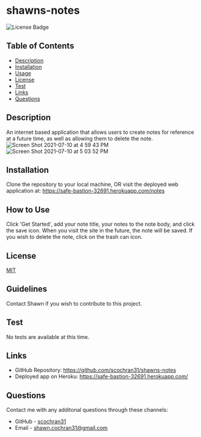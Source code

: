   # shawns-notes
  ![License Badge](https://img.shields.io/badge/License-MIT-blueviolet.svg)

  ## Table of Contents
  * [Description](#description)
  * [Installation](#installation)
  * [Usage](#usage)
  * [License](#license)
  * [Test](#test)
  * [Links](#links)
  * [Questions](#questions)

  ## Description
  An internet based application that allows users to create notes for reference at a future time, as well as allowing them to delete the note.
  ![Screen Shot 2021-07-10 at 4 59 43 PM](https://user-images.githubusercontent.com/79678327/125178261-501c9700-e1a0-11eb-8b77-5cc889f606d8.png)
  ![Screen Shot 2021-07-10 at 5 03 52 PM](https://user-images.githubusercontent.com/79678327/125178328-f6689c80-e1a0-11eb-8c57-d7f280d80477.png)



  ## Installation
  Clone the repository to your local machine, OR visit the deployed web application at: https://safe-bastion-32691.herokuapp.com/notes

  ## How to Use
  Click 'Get Started', add your note title, your notes to the note body, and click the save icon. When you visit the site in the future, the note will be saved. If you wish to delete the note, click on the trash can icon.

  ## License
  [MIT](https://choosealicense.com/licenses/mit/)

  ## Guidelines
  Contact Shawn if you wish to contribute to this project.

  ## Test
  No tests are available at this time.
  
  ## Links
  * GitHub Repository: https://github.com/scochran31/shawns-notes
  * Deployed app on Heroku: https://safe-bastion-32691.herokuapp.com/

  ## Questions
  Contact me with any additonal questions through these channels:
  * GitHub - [scochran31](https://github.com/scochran31)
  * Email - shawn.cochran31@gmail.com
